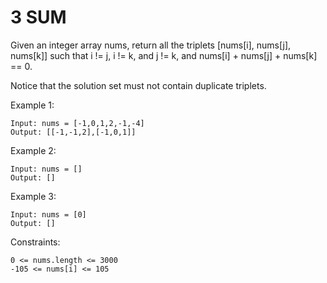 
# 3 SUM #
Given an integer array nums, return all the triplets [nums[i], nums[j], nums[k]] such that i != j, i != k, and j != k, and nums[i] + nums[j] + nums[k] == 0.

Notice that the solution set must not contain duplicate triplets.

 

Example 1:
```
Input: nums = [-1,0,1,2,-1,-4]
Output: [[-1,-1,2],[-1,0,1]]
```
Example 2:
```
Input: nums = []
Output: []
```
Example 3:
```
Input: nums = [0]
Output: []
 ```

Constraints:
```
0 <= nums.length <= 3000
-105 <= nums[i] <= 105
```